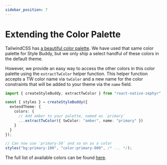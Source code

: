 ```yaml
---
sidebar_position: 7
---
```


# Extending the Color Palette

TailwindCSS has [a beautiful color palette](https://tailwindcss.com/docs/customizing-colors). We have used that same color palette for Style Buddy, but we only ship a select handful of these colors in the default theme.

However, we provide an easy way to access the other colors in this color palette using the `extractTwColor` helper function. This helper function accepts a TW color name via `twColor` and a new name for the color constraints that will be added to your theme via the `name` field.

```ts
import { createStyleBuddy, extractTwColor } from "react-native-zephyr";

const { styles } = createStyleBuddy({
  extendTheme: {
    colors: {
      // Add amber to your palette, named as `primary`
      ...extractTwColor({ twColor: "amber", name: "primary" })
    }
  }
});

// Can now use `primary-50` and so on as a color
styles("bg:primary-100", "color:primary-800", /* ... */);
```

The full list of available colors can be found [here](https://github.com/FormidableLabs/react-native-style-buddy/blob/master/packages/core/src/handlers/twColors.ts).

